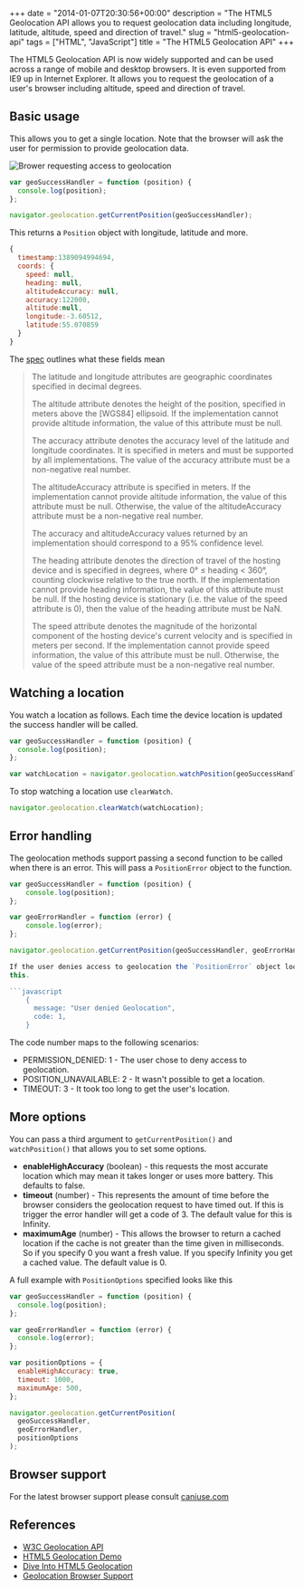 +++
date = "2014-01-07T20:30:56+00:00"
description = "The HTML5 Geolocation API allows you to request geolocation data including longitude, latitude, altitude, speed and direction of travel."
slug = "html5-geolocation-api"
tags = ["HTML", "JavaScript"]
title = "The HTML5 Geolocation API"
+++

The HTML5 Geolocation API is now widely supported and can be used across a range
of mobile and desktop browsers. It is even supported from IE9 up in Internet
Explorer. It allows you to request the geolocation of a user's browser including
altitude, speed and direction of travel.

## Basic usage

This allows you to get a single location. Note that the browser will ask the
user for permission to provide geolocation data.

![Brower requesting access to geolocation][5]

```javascript
var geoSuccessHandler = function (position) {
  console.log(position);
};

navigator.geolocation.getCurrentPosition(geoSuccessHandler);
```

This returns a `Position` object with longitude, latitude and more.

```javascript
{
  timestamp:1389094994694,
  coords: {
    speed: null,
    heading: null,
    altitudeAccuracy: null,
    accuracy:122000,
    altitude:null,
    longitude:-3.60512,
    latitude:55.070859
  }
}
```

The [spec][1] outlines what these fields mean

> The latitude and longitude attributes are geographic coordinates specified in
> decimal degrees.
>
> The altitude attribute denotes the height of the position, specified in meters
> above the [WGS84] ellipsoid. If the implementation cannot provide altitude
> information, the value of this attribute must be null.
>
> The accuracy attribute denotes the accuracy level of the latitude and
> longitude coordinates. It is specified in meters and must be supported by all
> implementations. The value of the accuracy attribute must be a non-negative
> real number.
>
> The altitudeAccuracy attribute is specified in meters. If the implementation
> cannot provide altitude information, the value of this attribute must be null.
> Otherwise, the value of the altitudeAccuracy attribute must be a non-negative
> real number.
>
> The accuracy and altitudeAccuracy values returned by an implementation should
> correspond to a 95% confidence level.
>
> The heading attribute denotes the direction of travel of the hosting device
> and is specified in degrees, where 0° ≤ heading < 360°, counting clockwise
> relative to the true north. If the implementation cannot provide heading
> information, the value of this attribute must be null. If the hosting device
> is stationary (i.e. the value of the speed attribute is 0), then the value of
> the heading attribute must be NaN.
>
> The speed attribute denotes the magnitude of the horizontal component of the
> hosting device's current velocity and is specified in meters per second. If
> the implementation cannot provide speed information, the value of this
> attribute must be null. Otherwise, the value of the speed attribute must be a
> non-negative real number.

## Watching a location

You watch a location as follows. Each time the device location is updated the
success handler will be called.

```javascript
var geoSuccessHandler = function (position) {
  console.log(position);
};

var watchLocation = navigator.geolocation.watchPosition(geoSuccessHandler);
```

To stop watching a location use `clearWatch`.

```javascript
navigator.geolocation.clearWatch(watchLocation);
```

## Error handling

The geolocation methods support passing a second function to be called when
there is an error. This will pass a `PositionError` object to the function.

````javascript
var geoSuccessHandler = function (position) {
    console.log(position);
};

var geoErrorHandler = function (error) {
    console.log(error);
};

navigator.geolocation.getCurrentPosition(geoSuccessHandler, geoErrorHandler);

If the user denies access to geolocation the `PositionError` object looks like
this.

```javascript
    {
      message: "User denied Geolocation",
      code: 1,
    }
````

The code number maps to the following scenarios:

- PERMISSION_DENIED: 1 - The user chose to deny access to geolocation.
- POSITION_UNAVAILABLE: 2 - It wasn't possible to get a location.
- TIMEOUT: 3 - It took too long to get the user's location.

## More options

You can pass a third argument to `getCurrentPosition()` and `watchPosition()`
that allows you to set some options.

- <strong>enableHighAccuracy</strong> (boolean) - this requests the most
  accurate location which may mean it takes longer or uses more battery. This
  defaults to false.
- <strong>timeout</strong> (number) - This represents the amount of time before
  the browser considers the geolocation request to have timed out. If this is
  trigger the error handler will get a code of 3. The default value for this is
  Infinity.
- <strong>maximumAge</strong> (number) - This allows the browser to return a
  cached location if the cache is not greater than the time given in
  milliseconds. So if you specify 0 you want a fresh value. If you specify
  Infinity you get a cached value. The default value is 0.

A full example with `PositionOptions` specified looks like this

```javascript
var geoSuccessHandler = function (position) {
  console.log(position);
};

var geoErrorHandler = function (error) {
  console.log(error);
};

var positionOptions = {
  enableHighAccuracy: true,
  timeout: 1000,
  maximumAge: 500,
};

navigator.geolocation.getCurrentPosition(
  geoSuccessHandler,
  geoErrorHandler,
  positionOptions
);
```

## Browser support

For the latest browser support please consult [caniuse.com][4]

## References

- [W3C Geolocation API][1]
- [HTML5 Geolocation Demo][2]
- [Dive Into HTML5 Geolocation][3]
- [Geolocation Browser Support][4]

[1]: http://www.w3.org/TR/geolocation-API/
[2]: http://html5demos.com/geo
[3]: http://diveintohtml5.info/geolocation.html
[4]: http://caniuse.com/#feat=geolocation
[5]: /images/articles/geolocation-permission.webp
